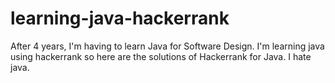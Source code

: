 # learning-java-hackerrank
After 4 years, I'm having to learn Java for Software Design. I'm learning java using hackerrank so here are the solutions of Hackerrank for Java. I hate java.
